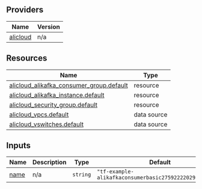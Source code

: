 <!-- BEGIN_TF_DOCS -->
## Providers

| Name | Version |
|------|---------|
| <a name="provider_alicloud"></a> [alicloud](#provider\_alicloud) | n/a |

## Resources

| Name | Type |
|------|------|
| [alicloud_alikafka_consumer_group.default](https://registry.terraform.io/providers/hashicorp/alicloud/latest/docs/resources/alikafka_consumer_group) | resource |
| [alicloud_alikafka_instance.default](https://registry.terraform.io/providers/hashicorp/alicloud/latest/docs/resources/alikafka_instance) | resource |
| [alicloud_security_group.default](https://registry.terraform.io/providers/hashicorp/alicloud/latest/docs/resources/security_group) | resource |
| [alicloud_vpcs.default](https://registry.terraform.io/providers/hashicorp/alicloud/latest/docs/data-sources/vpcs) | data source |
| [alicloud_vswitches.default](https://registry.terraform.io/providers/hashicorp/alicloud/latest/docs/data-sources/vswitches) | data source |

## Inputs

| Name | Description | Type | Default | Required |
|------|-------------|------|---------|:--------:|
| <a name="input_name"></a> [name](#input\_name) | n/a | `string` | `"tf-example-alikafkaconsumerbasic2759222202936328053"` | no |
<!-- END_TF_DOCS -->    
